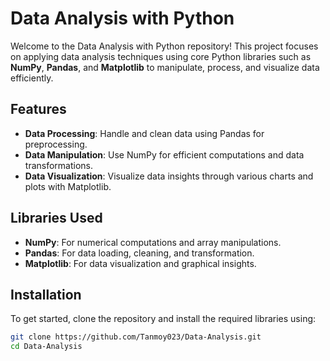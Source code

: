 # Data Analysis with Python

Welcome to the Data Analysis with Python repository! This project focuses on applying data analysis techniques using core Python libraries such as **NumPy**, **Pandas**, and **Matplotlib** to manipulate, process, and visualize data efficiently.

## Features
- **Data Processing**: Handle and clean data using Pandas for preprocessing.
- **Data Manipulation**: Use NumPy for efficient computations and data transformations.
- **Data Visualization**: Visualize data insights through various charts and plots with Matplotlib.

## Libraries Used
- **NumPy**: For numerical computations and array manipulations.
- **Pandas**: For data loading, cleaning, and transformation.
- **Matplotlib**: For data visualization and graphical insights.

## Installation

To get started, clone the repository and install the required libraries using:
```bash
git clone https://github.com/Tanmoy023/Data-Analysis.git
cd Data-Analysis
